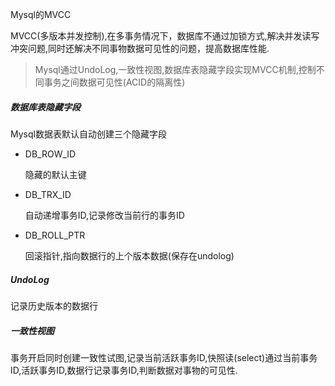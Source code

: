 Mysql的MVCC

MVCC(多版本并发控制),在多事务情况下，数据库不通过加锁方式,解决并发读写冲突问题,同时还解决不同事物数据可见性的问题，提高数据库性能.

> Mysql通过UndoLog,一致性视图,数据库表隐藏字段实现MVCC机制,控制不同事务之间数据可见性(ACID的隔离性)

##### 数据库表隐藏字段

Mysql数据表默认自动创建三个隐藏字段

- DB_ROW_ID

  隐藏的默认主键

- DB_TRX_ID

  自动递增事务ID,记录修改当前行的事务ID

- DB_ROLL_PTR

  回滚指针,指向数据行的上个版本数据(保存在undolog)

##### UndoLog

记录历史版本的数据行

##### 一致性视图

事务开启同时创建一致性试图,记录当前活跃事务ID,快照读(select)通过当前事务ID,活跃事务ID,数据行记录事务ID,判断数据对事物的可见性.

[1]: https://blog.csdn.net/error_log7/article/details/144675072


